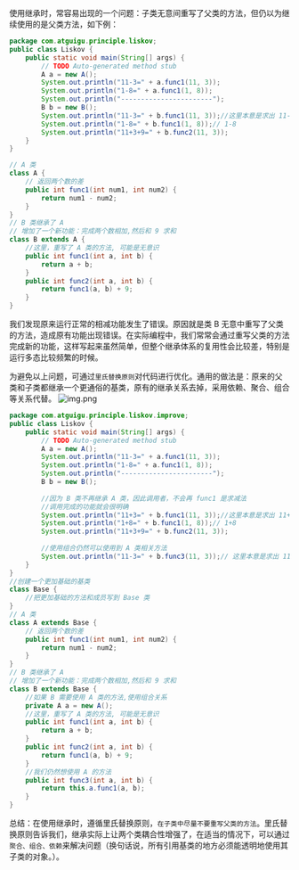 使用继承时，常容易出现的一个问题：子类无意间重写了父类的方法，但仍以为继续使用的是父类方法，如下例：
```java
package com.atguigu.principle.liskov;
public class Liskov {
    public static void main(String[] args) {
        // TODO Auto-generated method stub 
        A a = new A();
        System.out.println("11-3=" + a.func1(11, 3));
        System.out.println("1-8=" + a.func1(1, 8));
        System.out.println("-----------------------");
        B b = new B();
        System.out.println("11-3=" + b.func1(11, 3));//这里本意是求出 11-3 
        System.out.println("1-8=" + b.func1(1, 8));// 1-8 
        System.out.println("11+3+9=" + b.func2(11, 3));
    }
}

// A 类 
class A {
    // 返回两个数的差 
    public int func1(int num1, int num2) {
        return num1 - num2;
    }
}
// B 类继承了 A 
// 增加了一个新功能：完成两个数相加,然后和 9 求和 
class B extends A {
    //这里，重写了 A 类的方法, 可能是无意识 
    public int func1(int a, int b) {
        return a + b;
    }
    public int func2(int a, int b) {
        return func1(a, b) + 9;
    }
} 
```
我们发现原来运行正常的相减功能发生了错误。原因就是类 B 无意中重写了父类的方法，造成原有功能出现错误。在实际编程中，我们常常会通过重写父类的方法完成新的功能，这样写起来虽然简单，但整个继承体系的复用性会比较差，特别是运行多态比较频繁的时候。

为避免以上问题，可通过`里氏替换原则`对代码进行优化。通用的做法是：原来的父类和子类都继承一个更通俗的基类，原有的继承关系去掉，采用依赖、聚合、组合等关系代替。
![img.png](里氏替换改进UML.png)
```java
package com.atguigu.principle.liskov.improve;
public class Liskov {
    public static void main(String[] args) {
        // TODO Auto-generated method stub 
        A a = new A();
        System.out.println("11-3=" + a.func1(11, 3));
        System.out.println("1-8=" + a.func1(1, 8));
        System.out.println("-----------------------");
        B b = new B();
        
        //因为 B 类不再继承 A 类，因此调用者，不会再 func1 是求减法 
        //调用完成的功能就会很明确 
        System.out.println("11+3=" + b.func1(11, 3));//这里本意是求出 11+3
        System.out.println("1+8=" + b.func1(1, 8));// 1+8 
        System.out.println("11+3+9=" + b.func2(11, 3));
        
        //使用组合仍然可以使用到 A 类相关方法 
        System.out.println("11-3=" + b.func3(11, 3));// 这里本意是求出 11-3 
    }
}
//创建一个更加基础的基类 
class Base {
    //把更加基础的方法和成员写到 Base 类 
}
// A 类 
class A extends Base {
    // 返回两个数的差 
    public int func1(int num1, int num2) {
        return num1 - num2;
    }
}
// B 类继承了 A
// 增加了一个新功能：完成两个数相加,然后和 9 求和 
class B extends Base {
    //如果 B 需要使用 A 类的方法,使用组合关系 
    private A a = new A();
    //这里，重写了 A 类的方法, 可能是无意识 
    public int func1(int a, int b) {
        return a + b;
    }
    public int func2(int a, int b) {
        return func1(a, b) + 9;
    }
    //我们仍然想使用 A 的方法 
    public int func3(int a, int b) {
        return this.a.func1(a, b);
    }
}
```
总结：在使用继承时，遵循里氏替换原则，`在子类中尽量不要重写父类的方法`。里氏替换原则告诉我们，继承实际上让两个类耦合性增强了，在适当的情况下，可以通过`聚合、组合、依赖`来解决问题（换句话说，所有引用基类的地方必须能透明地使用其子类的对象。）。